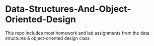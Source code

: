 # Data-Structures-And-Object-Oriented-Design

This repo includes most homework and lab assignments from the data structures & object-oriented design class